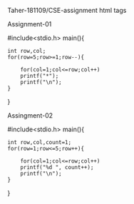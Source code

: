 Taher-181109/CSE-assignment
html tags

Assignment-01


#include<stdio.h>
main(){
    
    int row,col;
    for(row=5;row>=1;row--){
        
        for(col=1;col<=row;col++)
        printf("*");
        printf("\n");
    } 
}


Assingment-02


#include<stdio.h>
main(){
    
    int row,col,count=1;
    for(row=1;row<=5;row++){
        
        for(col=1;col<=row;col++)
        printf("%d ", count++);
        printf("\n");
    } 
}
